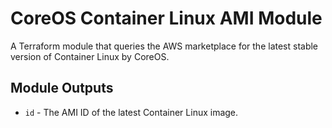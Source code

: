 # CoreOS Container Linux AMI Module

A Terraform module that queries the AWS marketplace for the latest stable version of Container Linux by CoreOS.


## Module Outputs

- `id` - The AMI ID of the latest Container Linux image.
